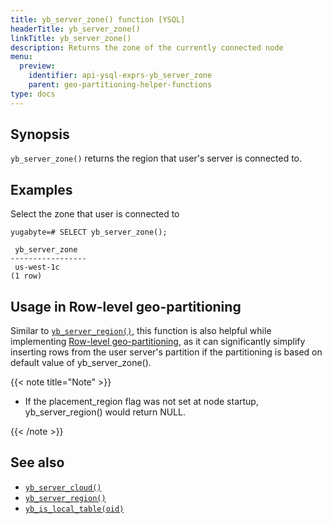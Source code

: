 ```yaml
---
title: yb_server_zone() function [YSQL]
headerTitle: yb_server_zone()
linkTitle: yb_server_zone()
description: Returns the zone of the currently connected node
menu:
  preview:
    identifier: api-ysql-exprs-yb_server_zone
    parent: geo-partitioning-helper-functions
type: docs
---
```



## Synopsis

`yb_server_zone()` returns the region that user's server is connected to.


## Examples
Select the zone that user is connected to

```plpgsql
yugabyte=# SELECT yb_server_zone();
```

```
 yb_server_zone
-----------------
 us-west-1c
(1 row)
```

## Usage in Row-level geo-partitioning

Similar to [`yb_server_region()`](../func_yb_server_region), this function is also helpful while implementing [Row-level geo-partitioning](../../../../../explore/multi-region-deployments/row-level-geo-partitioning/), as it can significantly simplify inserting rows from the user server's partition if the partitioning is based on default value of yb_server_zone().



{{< note title="Note" >}}

* If the placement_region flag was not set at node startup, yb_server_region() would return NULL.

{{< /note >}}

## See also
- [`yb_server_cloud()`](../func_yb_server_cloud)
- [`yb_server_region()`](../func_yb_server_region)
- [`yb_is_local_table(oid)`](../func_yb_is_local_table)
